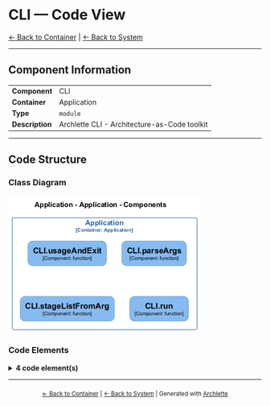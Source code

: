 # CLI — Code View

[← Back to Container](./default-container.md) | [← Back to System](./README.md)

---

## Component Information

<table>
<tbody>
<tr>
<td><strong>Component</strong></td>
<td>CLI</td>
</tr>
<tr>
<td><strong>Container</strong></td>
<td>Application</td>
</tr>
<tr>
<td><strong>Type</strong></td>
<td><code>module</code></td>
</tr>
<tr>
<td><strong>Description</strong></td>
<td>Archlette CLI - Architecture-as-Code toolkit</td>
</tr>
</tbody>
</table>

---

## Code Structure

### Class Diagram

![Class Diagram](./diagrams/structurizr-Classes_default_container__cli.png)

### Code Elements

<details>
<summary><strong>4 code element(s)</strong></summary>



#### Functions

##### `usageAndExit()`


<table>
<tbody>
<tr>
<td><strong>Type</strong></td>
<td><code>function</code></td>
</tr>
<tr>
<td><strong>Visibility</strong></td>
<td><code>private</code></td>
</tr>
<tr>
<td><strong>Returns</strong></td>
<td><code>void</code></td>
</tr>
<tr>
<td><strong>Location</strong></td>
<td><code>C:/Users/chris/git/archlette/src/cli.ts:62</code></td>
</tr>
</tbody>
</table>

**Parameters:**

- `msg`: <code>string</code>

---
##### `parseArgs()`


<table>
<tbody>
<tr>
<td><strong>Type</strong></td>
<td><code>function</code></td>
</tr>
<tr>
<td><strong>Visibility</strong></td>
<td><code>private</code></td>
</tr>
<tr>
<td><strong>Returns</strong></td>
<td><code>{ stageArg: string; yamlPathArg: string; }</code></td>
</tr>
<tr>
<td><strong>Location</strong></td>
<td><code>C:/Users/chris/git/archlette/src/cli.ts:86</code></td>
</tr>
</tbody>
</table>

**Parameters:**

- `argv`: <code>string[]</code>

---
##### `stageListFromArg()`


<table>
<tbody>
<tr>
<td><strong>Type</strong></td>
<td><code>function</code></td>
</tr>
<tr>
<td><strong>Visibility</strong></td>
<td><code>private</code></td>
</tr>
<tr>
<td><strong>Returns</strong></td>
<td><code>string[]</code></td>
</tr>
<tr>
<td><strong>Location</strong></td>
<td><code>C:/Users/chris/git/archlette/src/cli.ts:121</code></td>
</tr>
</tbody>
</table>

**Parameters:**

- `stageArg`: <code>string</code>

---
##### `run()`


<table>
<tbody>
<tr>
<td><strong>Type</strong></td>
<td><code>function</code></td>
</tr>
<tr>
<td><strong>Visibility</strong></td>
<td><code>public</code></td>
</tr>
<tr>
<td><strong>Async</strong></td>
<td>Yes</td>
</tr>
<tr>
<td><strong>Returns</strong></td>
<td><code>Promise<void></code></td>
</tr>
<tr>
<td><strong>Location</strong></td>
<td><code>C:/Users/chris/git/archlette/src/cli.ts:127</code></td>
</tr>
</tbody>
</table>

**Parameters:**

- `argv`: <code>string[]</code>

---

</details>

---

<div align="center">
<sub><a href="./default-container.md">← Back to Container</a> | <a href="./README.md">← Back to System</a> | Generated with <a href="https://github.com/chrislyons-dev/archlette">Archlette</a></sub>
</div>
